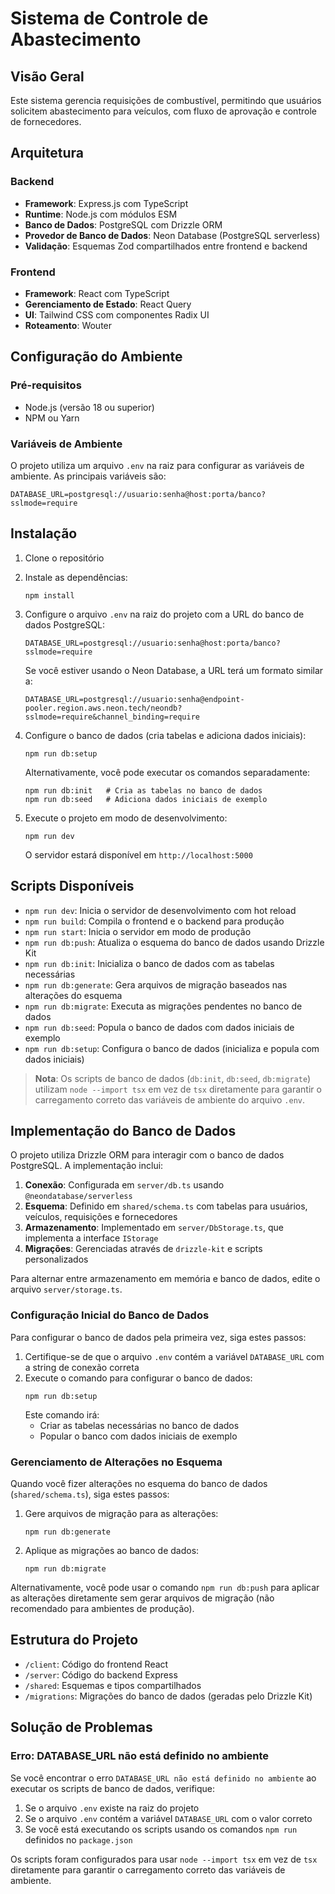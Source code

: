 # Sistema de Controle de Abastecimento

## Visão Geral

Este sistema gerencia requisições de combustível, permitindo que usuários solicitem abastecimento para veículos, com fluxo de aprovação e controle de fornecedores.

## Arquitetura

### Backend
- **Framework**: Express.js com TypeScript
- **Runtime**: Node.js com módulos ESM
- **Banco de Dados**: PostgreSQL com Drizzle ORM
- **Provedor de Banco de Dados**: Neon Database (PostgreSQL serverless)
- **Validação**: Esquemas Zod compartilhados entre frontend e backend

### Frontend
- **Framework**: React com TypeScript
- **Gerenciamento de Estado**: React Query
- **UI**: Tailwind CSS com componentes Radix UI
- **Roteamento**: Wouter

## Configuração do Ambiente

### Pré-requisitos
- Node.js (versão 18 ou superior)
- NPM ou Yarn

### Variáveis de Ambiente
O projeto utiliza um arquivo `.env` na raiz para configurar as variáveis de ambiente. As principais variáveis são:

```
DATABASE_URL=postgresql://usuario:senha@host:porta/banco?sslmode=require
```

## Instalação

1. Clone o repositório
2. Instale as dependências:
   ```
   npm install
   ```
3. Configure o arquivo `.env` na raiz do projeto com a URL do banco de dados PostgreSQL:
   ```
   DATABASE_URL=postgresql://usuario:senha@host:porta/banco?sslmode=require
   ```
   
   Se você estiver usando o Neon Database, a URL terá um formato similar a:
   ```
   DATABASE_URL=postgresql://usuario:senha@endpoint-pooler.region.aws.neon.tech/neondb?sslmode=require&channel_binding=require
   ```

4. Configure o banco de dados (cria tabelas e adiciona dados iniciais):
   ```
   npm run db:setup
   ```
   
   Alternativamente, você pode executar os comandos separadamente:
   ```
   npm run db:init   # Cria as tabelas no banco de dados
   npm run db:seed   # Adiciona dados iniciais de exemplo
   ```

5. Execute o projeto em modo de desenvolvimento:
   ```
   npm run dev
   ```
   
   O servidor estará disponível em `http://localhost:5000`

## Scripts Disponíveis

- `npm run dev`: Inicia o servidor de desenvolvimento com hot reload
- `npm run build`: Compila o frontend e o backend para produção
- `npm run start`: Inicia o servidor em modo de produção
- `npm run db:push`: Atualiza o esquema do banco de dados usando Drizzle Kit
- `npm run db:init`: Inicializa o banco de dados com as tabelas necessárias
- `npm run db:generate`: Gera arquivos de migração baseados nas alterações do esquema
- `npm run db:migrate`: Executa as migrações pendentes no banco de dados
- `npm run db:seed`: Popula o banco de dados com dados iniciais de exemplo
- `npm run db:setup`: Configura o banco de dados (inicializa e popula com dados iniciais)

> **Nota**: Os scripts de banco de dados (`db:init`, `db:seed`, `db:migrate`) utilizam `node --import tsx` em vez de `tsx` diretamente para garantir o carregamento correto das variáveis de ambiente do arquivo `.env`.

## Implementação do Banco de Dados

O projeto utiliza Drizzle ORM para interagir com o banco de dados PostgreSQL. A implementação inclui:

1. **Conexão**: Configurada em `server/db.ts` usando `@neondatabase/serverless`
2. **Esquema**: Definido em `shared/schema.ts` com tabelas para usuários, veículos, requisições e fornecedores
3. **Armazenamento**: Implementado em `server/DbStorage.ts`, que implementa a interface `IStorage`
4. **Migrações**: Gerenciadas através de `drizzle-kit` e scripts personalizados

Para alternar entre armazenamento em memória e banco de dados, edite o arquivo `server/storage.ts`.

### Configuração Inicial do Banco de Dados

Para configurar o banco de dados pela primeira vez, siga estes passos:

1. Certifique-se de que o arquivo `.env` contém a variável `DATABASE_URL` com a string de conexão correta
2. Execute o comando para configurar o banco de dados:
   ```
   npm run db:setup
   ```
   Este comando irá:
   - Criar as tabelas necessárias no banco de dados
   - Popular o banco com dados iniciais de exemplo

### Gerenciamento de Alterações no Esquema

Quando você fizer alterações no esquema do banco de dados (`shared/schema.ts`), siga estes passos:

1. Gere arquivos de migração para as alterações:
   ```
   npm run db:generate
   ```
2. Aplique as migrações ao banco de dados:
   ```
   npm run db:migrate
   ```

Alternativamente, você pode usar o comando `npm run db:push` para aplicar as alterações diretamente sem gerar arquivos de migração (não recomendado para ambientes de produção).

## Estrutura do Projeto

- `/client`: Código do frontend React
- `/server`: Código do backend Express
- `/shared`: Esquemas e tipos compartilhados
- `/migrations`: Migrações do banco de dados (geradas pelo Drizzle Kit)

## Solução de Problemas

### Erro: DATABASE_URL não está definido no ambiente

Se você encontrar o erro `DATABASE_URL não está definido no ambiente` ao executar os scripts de banco de dados, verifique:

1. Se o arquivo `.env` existe na raiz do projeto
2. Se o arquivo `.env` contém a variável `DATABASE_URL` com o valor correto
3. Se você está executando os scripts usando os comandos `npm run` definidos no `package.json`

Os scripts foram configurados para usar `node --import tsx` em vez de `tsx` diretamente para garantir o carregamento correto das variáveis de ambiente.